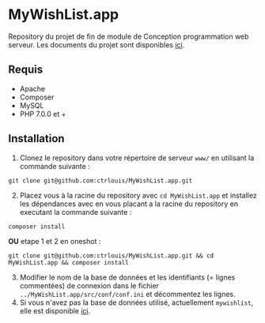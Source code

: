 # MyWishList.app
Repository du projet de fin de module de Conception programmation web serveur.
Les documents du projet sont disponibles [ici](https://drive.google.com/drive/folders/1gz3XX0uUzgDBoddUDKjwSm8RGNTaoO4F?usp=sharing).

## Requis
- Apache
- Composer
- MySQL
- PHP 7.0.0 et +

## Installation
1. Clonez le repository dans votre répertoire de serveur `www/` en utilisant la commande suivante :
```
git clone git@github.com:ctrlouis/MyWishList.app.git
```
2. Placez vous à la racine du repository avec `cd MyWishList.app` et installez les dépendances avec en vous placant a la racine du repository en executant la commande suivante :
```
composer install
```

**OU** etape 1 et 2 en oneshot :
```
git clone git@github.com:ctrlouis/MyWishList.app.git && cd MyWishList.app && composer install
```
3. Modifier le nom de la base de données et les identifiants (= lignes commentées) de connexion dans le fichier `../MyWishList.app/src/conf/conf.ini` et décommentez les lignes.
4. Si vous n'avez pas la base de données utilisé, actuellement `mywishlist`, elle est disponible [ici](https://textup.fr/323707cT).

